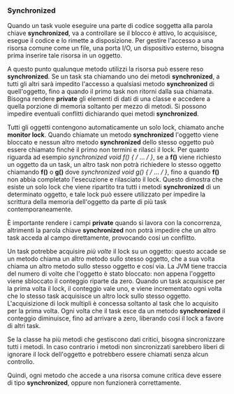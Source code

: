 ### Synchronized

Quando un task vuole eseguire una parte di codice soggetta alla parola chiave
**synchronized**, va a controllare se il blocco è attivo, lo acquisisce, esegue
il codice e lo rimette a disposizione.
Per gestire l'accesso a una risorsa comune come un file, una porta I/O, un
dispositivo esterno, bisogna prima inserire tale risorsa in un oggetto.

A questo punto qualunque metodo utilizzi la risorsa può essere reso
**synchronized**. Se un task sta chiamando uno dei metodi **synchronized**, a
tutti gli altri sarà impedito l'accesso a qualsiasi metodo **synchronized** di
quell'oggetto, fino a quando il primo task non ritorni dalla sua chiamata.
Bisogna rendere **private** gli elementi di dati di una classe e accedere a
quella porzione di memoria soltanto per mezzo di metodi. Si possono impedire
eventuali conflitti dichiarando quei metodi **synchronized**.

Tutti gli oggetti contengono automaticamente un solo lock, chiamato anche
**monitor lock**. Quando chiamate un metodo **synchronized** l'oggetto viene
bloccato e nessun altro metodo **synchronized** dello stesso oggetto può
essere chiamato finché il primo non termini e rilasci il lock. Per quanto
riguarda ad esempio *synchronized void f() { /* ... */ }*, se a **f()** viene
richiesto un oggetto da un task, un altro task non potrà richiedere lo stesso
oggetto chiamando **f()** o **g()** dove *synchronized void g() { /* ... */ }*,
fino a quando **f()** non abbia completato l'esecuzione e rilasciato il lock.
Questo dimostra che esiste un solo lock che viene ripartito tra tutti i
metodi **synchronized** di un determinato oggetto, e tale lock può essere
utilizzato per impedire la scrittura della memoria dell'oggetto da parte di
più task contemporaneamente.

È importante rendere i campi **private** quando si lavora con la
concorrenza, altrimenti la parola chiave **synchronized** non potrà
impedire che un altro task acceda al campo direttamente, provocando cosí un
conflitto.

Un task potrebbe acquisire *più volte* il lock su un oggetto: questo accade
se un metodo chiama un altro metodo sullo stesso oggetto, che a sua volta
chiama un altro metodo sullo stesso oggetto e cosí via. La JVM tiene traccia
del numero di volte che l'oggetto è stato bloccato: non appena l'oggetto
viene sbloccato il conteggio riparte da zero. Quando un task acquisisce per
la prima volta il lock, il conteggio vale uno, e viene incrementato ogni
volta che lo stesso task acquisisce un altro lock sullo stesso oggetto.
L'acquisizione di lock multipli è concessa soltanto al task che lo acquisito
per la prima volta. Ogni volta che il task esce da un metodo **synchronized**
il conteggio diminuisce, fino ad arrivare a zero, liberando cosí il lock a
favore di altri task.

Se la classe ha più metodi che gestiscono dati critici, bisogna sincronizzare
tutti i metodi. In caso contrario i metodi non sincronizzati sarebbero liberi
di ignorare il lock dell'oggetto e potrebbero essere chiamati senza alcun
controllo.

Quindi, ogni metodo che accede a una risorsa comune critica deve essere di
tipo **synchronized**, oppure non funzionerà correttamente.

